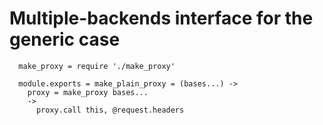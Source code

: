 Multiple-backends interface for the generic case
================================================

      make_proxy = require './make_proxy'

      module.exports = make_plain_proxy = (bases...) ->
        proxy = make_proxy bases...
        ->
          proxy.call this, @request.headers
